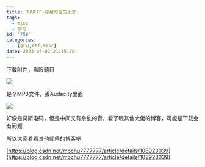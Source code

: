 ```yaml
---
title: BUUCTF-穿越时空的思念
tags:
  - misc
  - 学习
id: '758'
categories:
  - [学习,ctf,misc]
date: 2023-03-02 21:15:28
---
```


下载附件，看眼题目

![](https://pic.niaoluo.top/%E7%BD%91%E7%AB%99%E8%B0%83%E7%94%A8/misc%E9%9C%80%E8%A6%81/%E7%AC%AC%E4%BA%8C%E9%A1%B5/%E7%A9%BF%E8%B6%8A%E6%97%B6%E7%A9%BA%E7%9A%84%E6%80%9D%E5%BF%B5/%E5%B1%8F%E5%B9%95%E6%88%AA%E5%9B%BE%202023-03-02%20205915.jpg)

是个MP3文件，丢Audacity里面

![](https://pic.niaoluo.top/%E7%BD%91%E7%AB%99%E8%B0%83%E7%94%A8/misc%E9%9C%80%E8%A6%81/%E7%AC%AC%E4%BA%8C%E9%A1%B5/%E7%A9%BF%E8%B6%8A%E6%97%B6%E7%A9%BA%E7%9A%84%E6%80%9D%E5%BF%B5/%E5%B1%8F%E5%B9%95%E6%88%AA%E5%9B%BE%202023-03-02%20211202.jpg)

好像是莫斯电码，但是中间又有杂乱的音，看了眼其他大佬的博客，可能是下载会有问题

所以大家看看其他师傅的博客吧

[https://blog.csdn.net/mochu7777777/article/details/108923039](https://blog.csdn.net/mochu7777777/article/details/108923039)